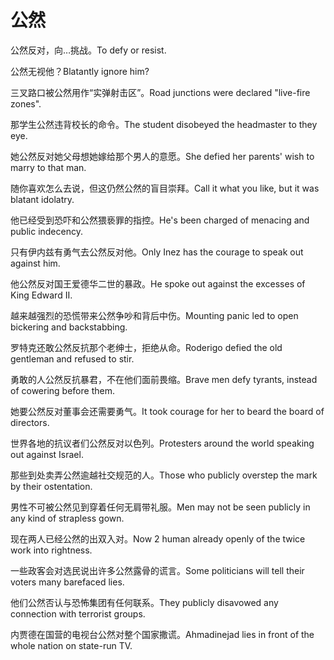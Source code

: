 # 公然

<p><span class="chinese">公然反对，向…挑战。</span><span class="english">To defy or resist.</span></p>

<p><span class="chinese">公然无视他？</span><span class="english">Blatantly ignore him?</span></p>

<p><span class="chinese">三叉路口被公然用作“实弹射击区”。</span><span class="english">Road junctions were declared "live-fire zones".</span></p>

<p><span class="chinese">那学生公然违背校长的命令。</span><span class="english">The student disobeyed the headmaster to they eye.</span></p>

<p><span class="chinese">她公然反对她父母想她嫁给那个男人的意愿。</span><span class="english">She defied her parents' wish to marry to that man.</span></p>

<p><span class="chinese">随你喜欢怎么去说，但这仍然公然的盲目崇拜。</span><span class="english">Call it what you like, but it was blatant idolatry.</span></p>

<p><span class="chinese">他已经受到恐吓和公然猥亵罪的指控。</span><span class="english">He's been charged of menacing and public indecency.</span></p>

<p><span class="chinese">只有伊内兹有勇气去公然反对他。</span><span class="english">Only Inez has the courage to speak out against him.</span></p>

<p><span class="chinese">他公然反对国王爱德华二世的暴政。</span><span class="english">He spoke out against the excesses of King Edward II.</span></p>

<p><span class="chinese">越来越强烈的恐慌带来公然争吵和背后中伤。</span><span class="english">Mounting panic led to open bickering and backstabbing.</span></p>

<p><span class="chinese">罗特克还敢公然反抗那个老绅士，拒绝从命。</span><span class="english">Roderigo defied the old gentleman and refused to stir.</span></p>

<p><span class="chinese">勇敢的人公然反抗暴君，不在他们面前畏缩。</span><span class="english">Brave men defy tyrants, instead of cowering before them.</span></p>

<p><span class="chinese">她要公然反对董事会还需要勇气。</span><span class="english">It took courage for her to beard the board of directors.</span></p>

<p><span class="chinese">世界各地的抗议者们公然反对以色列。</span><span class="english">Protesters around the world speaking out against Israel.</span></p>

<p><span class="chinese">那些到处卖弄公然逾越社交规范的人。</span><span class="english">Those who publicly overstep the mark by their ostentation.</span></p>

<p><span class="chinese">男性不可被公然见到穿着任何无肩带礼服。</span><span class="english">Men may not be seen publicly in any kind of strapless gown.</span></p>

<p><span class="chinese">现在两人已经公然的出双入对。</span><span class="english">Now 2 human already openly of the twice work into rightness.</span></p>

<p><span class="chinese">一些政客会对选民说出许多公然露骨的谎言。</span><span class="english">Some politicians will tell their voters many barefaced lies.</span></p>

<p><span class="chinese">他们公然否认与恐怖集团有任何联系。</span><span class="english">They publicly disavowed any connection with terrorist groups.</span></p>

<p><span class="chinese">内贾德在国营的电视台公然对整个国家撒谎。</span><span class="english">Ahmadinejad lies in front of the whole nation on state-run TV.</span></p>

